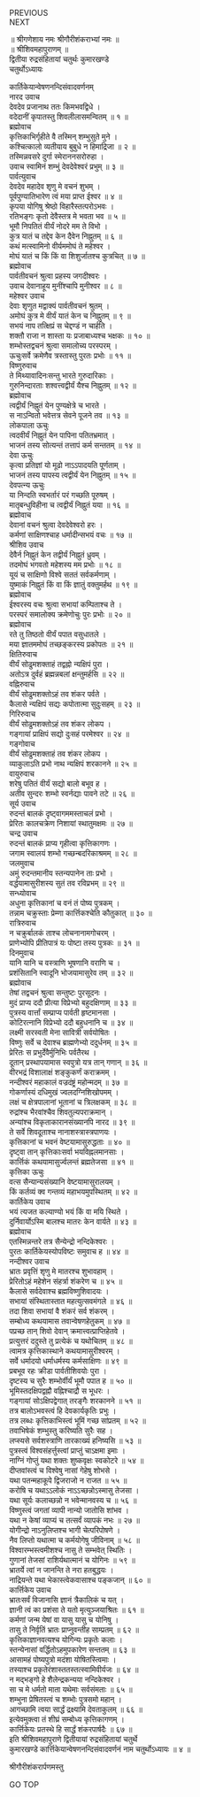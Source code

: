 PREVIOUS  
NEXT  
  
॥ श्रीगणेशाय नमः श्रीगौरीशंकराभ्यां नमः ॥  
॥ श्रीशिवमहापुराणम् ॥  
द्वितीया रुद्रसंहितायां चतुर्थः कुमारखण्डे  
चतुर्थोऽध्यायः  
  
कार्तिकेयान्वेषणनन्दिसंवादवर्णनम्  
नारद उवाच  
देवदेव प्रजानाथ ततः किमभवद्विधे ।  
वदेदानीं कृपातस्तु शिवलीलासमन्वितम् ॥ १ ॥  
ब्रह्मोवाच  
कृत्तिकाभिर्गृहीते वै तस्मिन् शम्भुसुते मुने ।  
कश्चित्कालो व्यतीयाय बुबुधे न हिमाद्रिजा ॥ २ ॥  
तस्मिन्नवसरे दुर्गा स्मेराननसरोरुहा ।  
उवाच स्वामिनं शम्भुं देवदेवेश्वरं प्रभुम् ॥ ३ ॥  
पार्वत्युवाच  
देवदेव महादेव शृणु मे वचनं शुभम् ।  
पूर्वपुण्यातिभारेण त्वं मया प्राप्त ईश्वर ॥ ४ ॥  
कृपया योगिषु श्रेष्ठो विहारैस्तत्परोऽभवः ।  
रतिभङ्‌गः कृतो देवैस्तत्र मे भवता भव ॥ ५ ॥  
भूमौ निपतितं वीर्यं नोदरे मम ते विभो ।  
कुत्र यातं च तद्देव केन दैवेन निह्नुतम् ॥ ६ ॥  
कथं मत्स्वामिनो वीर्यममोघं ते महेश्वर ।  
मोघं यातं च किं किं वा शिशुर्जातश्च कुत्रचित् ॥ ७ ॥  
ब्रह्मोवाच  
पार्वतीवचनं श्रुत्वा प्रहस्य जगदीश्वरः ।  
उवाच देवानाहूय मुनींश्चापि मुनीश्वर ॥ ८ ॥  
महेश्वर उवाच  
देवाः शृणुत मद्वाक्यं पार्वतीवचनं श्रुतम् ।  
अमोघं कुत्र मे वीर्यं यातं केन च निह्नुतम् ॥ ९ ॥  
सभयं नाप तत्क्षिप्रं स चेद्दण्डं न चार्हति ।  
शक्तौ राजा न शास्ता यः प्रजाबाध्यश्च भक्षकः ॥ १० ॥  
शम्भोस्तद्वचनं श्रुत्वा समालोच्य परस्परम् ।  
ऊचुःसर्वे क्रमेणैव त्रस्तास्तु पुरतः प्रभोः ॥ ११ ॥  
विष्णुरुवाच  
ते मिथ्यावादिनःसन्तु भारते गुरुदारिकाः ।  
गुरुनिन्दारताः शश्वत्त्वद्वीर्यं यैश्च निह्नुतम् ॥ १२ ॥  
ब्रह्मोवाच  
त्वद्वीर्यं निह्नुतं येन पुण्यक्षेत्रे च भारते ।  
स नाऽन्वितो भवेत्तत्र सेवने पूजने तव ॥ १३ ॥  
लोकपाला ऊचुः  
त्वदवीर्यं निह्नुतं येन पापिना पतितभ्रमात् ।  
भाजनं तस्य सोत्यन्तं तत्तापं कर्म सन्ततम् ॥ १४ ॥  
देवा ऊचुः  
कृत्वा प्रतिज्ञां यो मूढो नाऽऽपादयति पूर्णताम् ।  
भाजनं तस्य पापस्य त्वद्वीर्यं येन निह्नुतम् ॥ १५ ॥  
देवपत्न्य ऊचुः  
या निन्दति स्वभर्तारं परं गच्छति पूरुषम् ।  
मातृबन्धुविहीना च त्वद्वीर्यं निह्नुतं यया ॥ १६ ॥  
ब्रह्मोवाच  
देवानां वचनं श्रुत्वा देवदेवेश्वरो हरः ।  
कर्मणां साक्षिणश्चाह धर्मादीन्सभयं वचः ॥ १७ ॥  
श्रीशिव उवाच  
देवैर्न निह्नुतं केन तद्वीर्यं निह्नुतं ध्रुवम् ।  
तदमोघं भगवतो महेशस्य मम प्रभोः ॥ १८ ॥  
यूयं च साक्षिणो विश्वे सततं सर्वकर्मणाम् ।  
युष्माकं निह्नुतं किं वा किं ज्ञातुं वक्तुमर्हथ ॥ १९ ॥  
ब्रह्मोवाच  
ईश्वरस्य वचः श्रुत्वा सभायां कम्पिताश्च ते ।  
परस्परं समालोक्य क्रमेणोचुः पुरः प्रभोः ॥ २० ॥  
ब्रह्मोवाच  
रते तु तिष्ठतो वीर्यं पपात वसुधातले ।  
मया ज्ञातममोघं तच्छङ्‌करस्य प्रकोपतः ॥ २१ ॥  
क्षितिरुवाच  
वीर्यं सोढुमशक्ताहं तद्वह्नो न्यक्षिपं पुरा ।  
अतोऽत्र दुर्वहं ब्रह्मन्नबलां क्षन्तुमर्हसि ॥ २२ ॥  
वह्निरुवाच  
वीर्यं सोढुमशक्तोऽहं तव शंकर पर्वते ।  
कैलासे न्यक्षिपं सद्यः कपोतात्मा सुदुःसहम् ॥ २३ ॥  
गिरिरुवाच  
वीर्यं सोढुमशक्तोऽहं तव शंकर लोकप ।  
गङ्‌गायां प्राक्षिपं सद्यो दुःसहं परमेश्वर ॥ २४ ॥  
गङ्‌गोवाच  
वीर्यं सोढुमशक्ताहं तव शंकर लोकप ।  
व्याकुलाऽति प्रभो नाथ न्यक्षिपं शरकानने ॥ २५ ॥  
वायुरुवाच  
शरेषु पतितं वीर्यं सद्यो बालो बभूव ह ।  
अतीव सुन्दरः शम्भो स्वर्नद्याः पावने तटे ॥ २६ ॥  
सूर्य उवाच  
रुदन्तं बालकं दृष्ट्वागममस्ताचलं प्रभो ।  
प्रेरितः कालचक्रेण निशायां स्थातुमक्षमः ॥ २७ ॥  
चन्द्र उवाच  
रुदन्तं बालकं प्राप्य गृहीत्वा कृत्तिकागणः ।  
जगाम स्वालयं शम्भो गच्छन्बदरिकाश्रमम् ॥ २८ ॥  
जलमुवाच  
अमुं रुदन्तमानीय स्तन्यपानेन ताः प्रभो ।  
वर्द्धयामासुरीशस्य सुतं तव रविप्रभम् ॥ २९ ॥  
सन्ध्योवाच  
अधुना कृत्तिकानां च वनं तं पोष्य पुत्रकम् ।  
तन्नाम चक्रुस्ताः प्रेम्णा कार्त्तिकश्चेति कौतुकात् ॥ ३० ॥  
रात्रिरुवाच  
न चक्रुर्बालकं ताश्च लोचनानामगोचरम् ।  
प्राणेभ्योपि प्रीतिपात्रं यः पोष्टा तस्य पुत्रकः ॥ ३१ ॥  
दिनमुवाच  
यानि यानि च वस्त्राणि भूषणानि वराणि च ।  
प्रशंसितानि स्वादूनि भोजयामासुरेव तम् ॥ ३२ ॥  
ब्रह्मोवाच  
तेषां तद्वचनं श्रुत्वा सन्तुष्टः पुरसूदनः ।  
मुदं प्राप्य ददौ प्रीत्या विप्रेभ्यो बहुदक्षिणाम् ॥ ३३ ॥  
पुत्रस्य वार्त्तां सम्प्राप्य पार्वती हृष्टमानसा ।  
कोटिरत्नानि विप्रेभ्यो ददौ बहुधनानि च ॥ ३४ ॥  
लक्ष्मी सरस्वती मेना सावित्री सर्वयोषितः ।  
विष्णुः सर्वे च देवाश्च ब्राह्मणेभ्यो ददुर्धनम् ॥ ३५ ॥  
प्रेरितः स प्रभुर्देवैर्मुनिभिः पर्वतैरथ ।  
दूतान् प्रस्थापयामास स्वपुत्रो यत्र तान् गणान् ॥ ३६ ॥  
वीरभद्रं विशालाक्षं शङ्‌कुकर्णं कराक्रमम् ।  
नन्दीश्वरं महाकालं वज्रदंष्ट्रं महोन्मदम् ॥ ३७ ॥  
गोकर्णास्यं दधिमुखं ज्वलदग्निशिखोपमम् ।  
लक्षं च क्षेत्रपालानां भूतानां च त्रिलक्षकम् ॥ ३८ ॥  
रुद्रांश्च भैरवांश्चैव शिवतुल्यपराक्रमान् ।  
अन्यांश्च विकृताकारानसंख्यानपि नारद ॥ ३९ ॥  
ते सर्वे शिवदूताश्च नानाशस्त्रास्त्रपाणयः ।  
कृत्तिकानां च भवनं वेष्टयामासुरुद्धताः ॥ ४० ॥  
दृष्ट्वा तान् कृत्तिकाःसर्वा भयविह्नलमानसाः ।  
कार्त्तिकं कथयामासुर्ज्वलन्तं ब्रह्मतेजसा ॥ ४१ ॥  
कृत्तिका ऊचुः  
वत्स सैन्यान्यसंख्यानि वेष्टयामासुरालयम् ।  
किं कर्तव्यं क्व गन्तव्यं महाभयमुपस्थितम् ॥ ४२ ॥  
कार्तिकेय उवाच  
भयं त्यजत कल्याण्यो भयं किं वा मयि स्थिते ।  
दुर्निवार्योऽस्मि बालश्च मातरः केन वार्यते ॥ ४३ ॥  
ब्रह्मोवाच  
एतस्मिन्नन्तरे तत्र सैन्येन्द्रो नन्दिकेश्वरः ।  
पुरतः कार्तिकेयस्योपविष्टः समुवाच ह ॥ ४४ ॥  
नन्दीश्वर उवाच  
भ्रातः प्रवृत्तिं शृणु मे मातरश्च शुभावहाम् ।  
प्रेरितोऽहं महेशेन संहर्त्रा शंकरेण च ॥ ४५ ॥  
कैलासे सर्वदेवाश्च ब्रह्मविष्णुशिवादयः ।  
सभायां संस्थितास्तात महत्युत्सवमंगले ॥ ४६ ॥  
तदा शिवा सभायां वै शंकरं सर्व शंकरम् ।  
सम्बोध्य कथयामास तवान्वेषणहेतुकम् ॥ ४७ ॥  
पप्रच्छ तान् शिवो देवान् क्रमात्त्वत्प्राप्तिहेतवे ।  
प्रत्युत्तरं ददुस्ते तु प्रत्येकं च यथोचितम् ॥ ४८ ॥  
त्वामत्र कृत्तिकास्थाने कथयामासुरीश्वरम् ।  
सर्वे धर्मादयो धर्माधर्मस्य कर्मसाक्षिणः ॥ ४९ ॥  
प्रबभूव रहः क्रीडा पार्वतीशिवयोः पुरा ।  
दृष्टस्य च सुरैः शम्भोर्वीर्यं भूमौ पपात ह ॥ ५० ॥  
भूमिस्तदक्षिपद्वह्नौ वह्निश्चाद्रौ स भूधरः ।  
गङ्‌गायां सोऽक्षिपद्वेगात् तरङ्‌गैः शरकानने ॥ ५१ ॥  
तत्र बालोऽभवस्त्वं हि देवकार्यकृतिः प्रभुः ।  
तत्र लब्धः कृत्तिकाभिस्त्वं भूमिं गच्छ सांप्रतम् ॥ ५२ ॥  
तवाभिषेकं शम्भुस्तु करिष्यति सुरैः सह ।  
लप्स्यसे सर्वशस्त्राणि तारकाख्यं हनिष्यसि ॥ ५३ ॥  
पुत्रस्त्वं विश्वसंहर्त्तुस्त्वां प्राप्तुं चाऽक्षमा इमाः ।  
नाग्निं गोप्तुं यथा शक्तः शुष्कवृक्षः स्वकोटरे ॥ ५४ ॥  
दीप्तवांस्त्वं च विश्वेषु नासां गेहेषु शोभसे ।  
यथा पतन्महाकूपे द्विजराजो न राजत ॥ ५५ ॥  
करोषि च यथाऽऽलोकं नाऽऽच्छन्नोऽस्मासु तेजसा ।  
यथा सूर्यः कलाच्छन्नो न भवेन्मानवस्य च ॥ ५६ ॥  
विष्णुस्त्वं जगतां व्यापी नान्यो जातोसि शांभव ।  
यथा न केषां व्याप्यं च तत्सर्वं व्यापकं नभः ॥ २७ ॥  
योगीन्द्रो नाऽनुलिप्तश्च भागी चेत्परिपोषणे ।  
नैव लिप्तो यथात्मा च कर्मयोगेषु जीविनाम् ॥ ५८ ॥  
विश्वारम्भस्त्वमीशश्च नासु ते सम्भवेत् स्थितिः ।  
गुणानां तेजसां राशिर्यथात्मानं च योगिनः ॥ ५९ ॥  
भ्रातर्ये त्वां न जानन्ति ते नरा हतबुद्धयः ।  
नाद्रियन्ते यथा भेकास्त्वेकवासाश्च पङ्‌कजान् ॥ ६० ॥  
कार्त्तिकेय उवाच  
भ्रातःसर्वं विजानासि ज्ञानं त्रैकालिकं च यत् ।  
ज्ञानी त्वं का प्रशंसा ते यतो मृत्युञ्जयाश्रितः ॥ ६१ ॥  
कर्मणां जन्म येषां वा यासु यासु च योनिषु ।  
तासु ते निर्वृतिं भ्रातः प्राप्नुवन्तीह साम्प्रतम् ॥ ६२ ॥  
कृत्तिकाज्ञानवत्यश्च योगिन्यः प्रकृतेः कलाः ।  
स्तन्येनासां वर्द्धितोऽहमुपकारेण सन्ततम् ॥ ६३ ॥  
आसामहं पोष्यपुत्रो मदंशा योषितस्त्विमाः ।  
तस्याश्च प्रकृतेरंशास्ततस्तत्स्वामिवीर्यजः ॥ ६४ ॥  
न मद्‌भङ्‌गो हे शैलेन्द्रकन्यया नन्दिकेश्वर ।  
सा च मे धर्मतो माता यथेमाः सर्वसंमताः ॥ ६५ ॥  
शम्भुना प्रेषितस्त्वं च शम्भोः पुत्रसमो महान् ।  
आगच्छामि त्वया सार्द्धं द्रक्ष्यामि देवताकुलम् ॥ ६६ ॥  
इत्येवमुक्त्वा तं शीघ्रं सम्बोध्य कृत्तिकागणम् ।  
कार्त्तिकेयः प्रतस्थे हि सार्द्धं शंकरपार्षदैः ॥ ६७ ॥  
इति श्रीशिवमहापुराणे द्वितीयायां रुद्रसंहितायां चतुर्थे  
कुमारखण्डे कार्त्तिकेयान्वेषणनन्दिसंवादवर्णनं नाम चतुर्थोऽध्यायः ॥ ४ ॥  
  
  
श्रीगौरीशंकरार्पणमस्तु  
  
GO TOP
